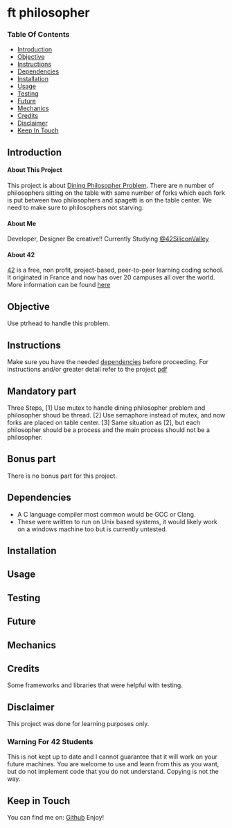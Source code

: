 # ft philosopher

### Table Of Contents
* [Introduction](#introduction)
* [Objective](#objective)
* [Instructions](#instructions)
* [Dependencies](#dependencies)
* [Installation](#installation)
* [Usage](#usage)
* [Testing](#testing) 
* [Future](#future)
* [Mechanics](#mechanics)
* [Credits](#credits)
* [Disclaimer](#disclaimer)
* [Keep In Touch](#keep-in-touch)

## Introduction  

#### About This Project
This project is about [Dining Philosopher Problem]. There are n number of philosophers sitting on the table with same number of forks which each fork is put between two philosophers and spagetti is on the table center. We need to make sure to philosophers not starving. 

#### About Me
Developer, Designer Be creative!! Currently Studying [@42SiliconValley][42]

#### About 42  
[42][42] is a free, non profit, project-based, peer-to-peer learning coding school. It originated in France and now has over 20 campuses all over the world. More information can be found [here][42] 

## Objective 
Use ptrhead to handle this problem.

## Instructions
Make sure you have the needed [dependencies](#dependencies) before proceeding.
For instructions and/or greater detail refer to the project [pdf][pdf]

## Mandatory part
Three Steps, [1] Use mutex to handle dining philosopher problem and philosopher shoud be thread. [2] Use semaphore instead of mutex, and now forks are placed on table center. [3] Same situation as [2], but each philosopher should be a process and the main process should not be a philosopher.
## Bonus part
There is no bonus part for this project.

## Dependencies  
* A C language compiler most common would be GCC or Clang.
* These were written to run on Unix based systems, it would likely work on a windows machine too but is currently untested. 

## Installation 

## Usage  

## Testing  

## Future 

## Mechanics  

## Credits  

Some frameworks and libraries that were helpful with testing.   

## Disclaimer

This project was done for learning purposes only.

### Warning For 42 Students

This is not kept up to date and I cannot guarantee that it will work on your future machines. You are welcome to use and learn from this as you want, but do not implement code that you do not understand. Copying is not the way. 

## Keep in Touch

You can find me on:
[Github][movingfinger]
Enjoy!

[42]: http://42.us.org "42 USA"
[pdf]: philosopher.en.subject.pdf

[movingfinger]: https://github.com/movingfinger
[Dining Philosopher Problem]: https://en.wikipedia.org/wiki/Dining_philosophers_problem
